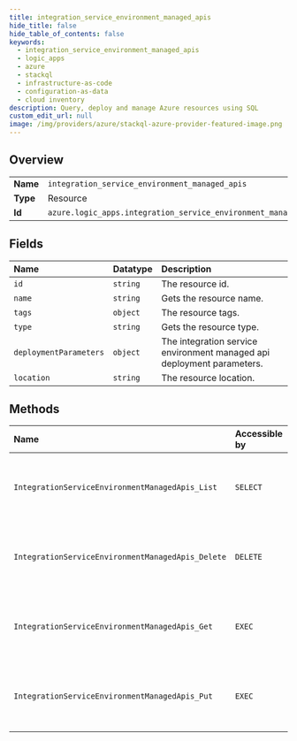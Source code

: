 ```yaml
---
title: integration_service_environment_managed_apis
hide_title: false
hide_table_of_contents: false
keywords:
  - integration_service_environment_managed_apis
  - logic_apps
  - azure    
  - stackql
  - infrastructure-as-code
  - configuration-as-data
  - cloud inventory
description: Query, deploy and manage Azure resources using SQL
custom_edit_url: null
image: /img/providers/azure/stackql-azure-provider-featured-image.png
---
```

  
    

## Overview
<table><tbody>
<tr><td><b>Name</b></td><td><code>integration_service_environment_managed_apis</code></td></tr>
<tr><td><b>Type</b></td><td>Resource</td></tr>
<tr><td><b>Id</b></td><td><code>azure.logic_apps.integration_service_environment_managed_apis</code></td></tr>
</tbody></table>

## Fields
| Name | Datatype | Description |
|:-----|:---------|:------------|
| `id` | `string` | The resource id. |
| `name` | `string` | Gets the resource name. |
| `tags` | `object` | The resource tags. |
| `type` | `string` | Gets the resource type. |
| `deploymentParameters` | `object` | The integration service environment managed api deployment parameters. |
| `location` | `string` | The resource location. |
## Methods
| Name | Accessible by | Required Params | Description |
|:-----|:--------------|:----------------|:------------|
| `IntegrationServiceEnvironmentManagedApis_List` | `SELECT` | `api-version, integrationServiceEnvironmentName, resourceGroup, subscriptionId` | Gets the integration service environment managed Apis. |
| `IntegrationServiceEnvironmentManagedApis_Delete` | `DELETE` | `api-version, apiName, integrationServiceEnvironmentName, resourceGroup, subscriptionId` | Deletes the integration service environment managed Api. |
| `IntegrationServiceEnvironmentManagedApis_Get` | `EXEC` | `api-version, apiName, integrationServiceEnvironmentName, resourceGroup, subscriptionId` | Gets the integration service environment managed Api. |
| `IntegrationServiceEnvironmentManagedApis_Put` | `EXEC` | `api-version, apiName, integrationServiceEnvironmentName, resourceGroup, subscriptionId` | Puts the integration service environment managed Api. |
